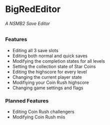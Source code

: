 # BigRedEditor
###### A NSMB2 Save Editor

### Features
* Editing all 3 save slots
* Editing both normal and quick saves
* Modifying the completion states for all levels
* Setting the collection state of Star Coins
* Editing the highscore for every level
* Changing the current player state
* Modifiying your Coin Rush highscore
* Changing game settings and flags

### Planned Features
* Editing Coin Rush challengers
* Modifying Coin Rush miis
